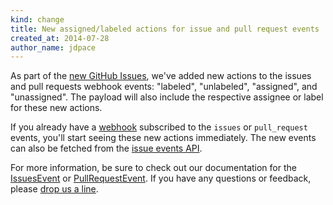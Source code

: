 ```yaml
---
kind: change
title: New assigned/labeled actions for issue and pull request events
created_at: 2014-07-28
author_name: jdpace
---
```


As part of the [new GitHub Issues][issues-three], we've added new actions to the issues and pull requests webhook events: "labeled", "unlabeled", "assigned", and "unassigned". The payload will also include the respective assignee or label for these new actions.

If you already have a [webhook](/webhooks/) subscribed to the `issues` or `pull_request` events, you'll start seeing these new actions immediately. The new events can also be fetched from the [issue events API](/v3/issues/events/).

For more information, be sure to check out our documentation for the [IssuesEvent](/v3/activity/events/types/#issuesevent) or [PullRequestEvent](/v3/activity/events/types/#pullrequestevent). If you have any questions or feedback, please [drop us a line][contact].

[issues-three]: https://github.com/blog/1866-the-new-github-issues
[contact]: https://github.com/contact?form%5Bsubject%5D=New+Assigned+and+Labeled+Actions+for+Issues+and+Pull+Request+Events
